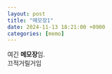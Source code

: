 ```yaml
---
layout: post
title: "메모장1"
date: 2024-11-13 18:21:00 +0900
categories: [memo]
---
```


여긴 **메모장**임.  
끄적거릴거임
